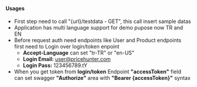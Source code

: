 #### Usages
* First step need to call "{url}/testdata - GET", this call insert sample datas
* Application has multi language support for demo pupose now TR and EN
* Before request auth need endpoints like User and Product endpoints first need to Login over login/token enpoint
    * **Accept-Language** can set "tr-TR" or "en-US"
    * **Login Email:** user@pricehunter.com
    * **Login Pass:** 123456789.tY
* When you get token from **login/token** Endpoint **"accessToken"** field can set swagger **"Authorize"** area with **"Bearer {accessToken}"** syntax